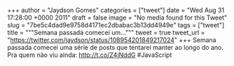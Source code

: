 
+++
author = "Jaydson Gomes"
categories = ["tweet"]
date = "Wed Aug 31 17:28:00 +0000 2011"
draft = false
image = "No media found for this Tweet"
slug = "7be5c4dad9e9758d4171ec2dbabac3b13dd4949e"
tags = ["tweet"]
title = """Semana passada comecei um..."""
tweet = true
tweet_url = "https://twitter.com/jaydson/status/108954201849217024"
+++
Semana passada comecei uma série de posts que tentarei manter ao longo do ano. Pra quem não viu ainda: http://t.co/Z4jNddG #JavaScript
